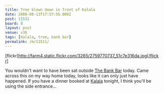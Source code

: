 ```yaml
---
title: Tree blown down in front of Kalala
date: 2008-08-13T17:57:55.000Z
post: 11511
board: 8
layout: post
venue: v36
tags: [kalala, tree, bank bar]
permalink: /m/11511/
---
```

[flickr]http://farm4.static.flickr.com/3265/2759770737_51c7e316da.jpg[/flickr]

You wouldn't want to have been sat outside <a href="/wiki/bank+bar">The Bank Bar</a> today. Came across this on my way home today, looks like it can only just have happened. If you have a dinner booked at <a href="/wiki/kalala">Kalala</a> tonight, I think you'll be using the side entrance...
